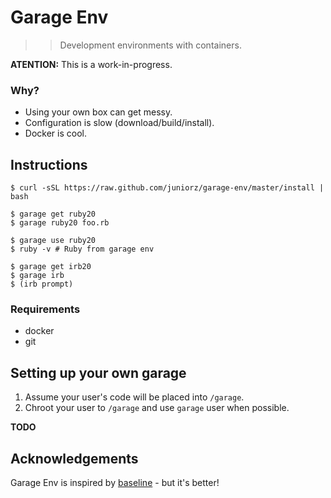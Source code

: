 # Garage Env

>> Development environments with containers.

**ATENTION:** This is a work-in-progress.

### Why?

- Using your own box can get messy.
- Configuration is slow (download/build/install).
- Docker is cool.

## Instructions

```
$ curl -sSL https://raw.github.com/juniorz/garage-env/master/install | bash

$ garage get ruby20
$ garage ruby20 foo.rb

$ garage use ruby20
$ ruby -v # Ruby from garage env

$ garage get irb20
$ garage irb
$ (irb prompt)
```

### Requirements

- docker
- git

## Setting up your own garage

1. Assume your user's code will be placed into `/garage`.
2. Chroot your user to `/garage` and use `garage` user when possible.

**TODO**

## Acknowledgements

Garage Env is inspired by [baseline](https://github.com/bltavares/baseline) - but it's better!
